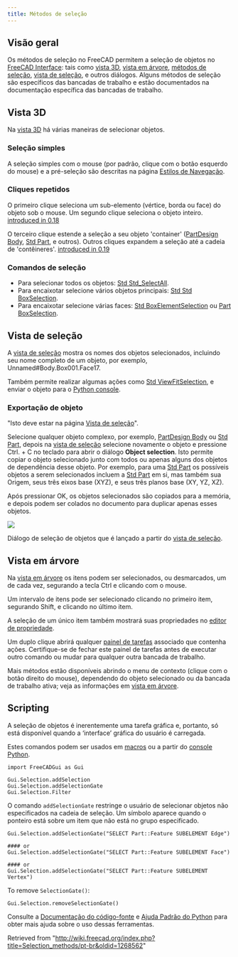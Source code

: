 ```yaml
---
title: Métodos de seleção
---
```

## Visão geral

Os métodos de seleção no FreeCAD permitem a seleção de objetos no [FreeCAD Interface](/Interface/pt-br "Interface/pt-br"): tais como [vista 3D](/3D_view/pt-br "3D view/pt-br"), [vista em árvore](/Tree_view/pt-br "Tree view/pt-br"), [métodos de seleção](/Selection_view/pt-br "Selection view/pt-br"), [vista de seleção](/Selection_view/pt-br "Selection view/pt-br"), e outros diálogos. Alguns métodos de seleção são específicos das bancadas de trabalho e estão documentados na documentação específica das bancadas de trabalho.

## Vista 3D

Na [vista 3D](/3D_view/pt-br "3D view/pt-br") há várias maneiras de selecionar objetos.

### Seleção simples

A seleção simples com o mouse (por padrão, clique com o botão esquerdo do mouse) e a pré-seleção são descritas na página [Estilos de Navegação](/Mouse_Model/pt-br "Mouse Model/pt-br").

### Cliques repetidos

O primeiro clique seleciona um sub-elemento (vértice, borda ou face) do objeto sob o mouse. Um segundo clique seleciona o objeto inteiro. [introduced in 0.18](/Release_notes_0.18 "Release notes 0.18")

O terceiro clique estende a seleção a seu objeto 'container' ([PartDesign Body](/PartDesign_Body "PartDesign Body"), [Std Part](/Std_Part "Std Part"), e outros). Outros cliques expandem a seleção até a cadeia de 'contêineres'. [introduced in 0.19](/Release_notes_0.19 "Release notes 0.19")

### Comandos de seleção

* Para selecionar todos os objetos: [Std Std\_SelectAll](/Std_SelectAll/pt-br "Std SelectAll/pt-br").
* Para encaixotar selecione vários objetos principais: [Std Std BoxSelection](/Std_BoxSelection/pt-br "Std BoxSelection/pt-br").
* Para encaixotar selecione várias faces: [Std BoxElementSelection](/Std_BoxElementSelection/pt-br "Std BoxElementSelection/pt-br") ou [Part BoxSelection](/Part_BoxSelection/pt-br "Part BoxSelection/pt-br").

## Vista de seleção

A [vista de seleção](/Selection_view/pt-br "Selection view/pt-br") mostra os nomes dos objetos selecionados, incluindo seu nome completo de um objeto, por exemplo, Unnamed#Body.Box001.Face17.

Também permite realizar algumas ações como [Std ViewFitSelection](/Std_ViewFitSelection/pt-br "Std ViewFitSelection/pt-br"), e enviar o objeto para o [Python console](/Python_console/pt-br "Python console/pt-br").

### Exportação de objeto

"Isto deve estar na página [Vista de seleção](/Selection_view/pt-br "Selection view/pt-br")".

Selecione qualquer objeto complexo, por exemplo, [PartDesign Body](/PartDesign_Body/pt-br "PartDesign Body/pt-br") ou [Std Part](/Std_Part/pt-br "Std Part/pt-br"), depois na [vista de seleção](/Selection_view/pt-br "Selection view/pt-br") selecione novamente o objeto e pressione Ctrl. + C no teclado para abrir o diálogo **Object selection**. Isto permite copiar o objeto selecionado junto com todos ou apenas alguns dos objetos de dependência desse objeto. Por exemplo, para uma [Std Part](/Std_Part/pt-br "Std Part/pt-br") os possíveis objetos a serem selecionados incluem a [Std Part](/Std_Part/pt-br "Std Part/pt-br") em si, mas também sua Origem, seus três eixos base (XYZ), e seus três planos base (XY, YZ, XZ).

Após pressionar OK, os objetos selecionados são copiados para a memória, e depois podem ser colados no documento para duplicar apenas esses objetos.

![](/images/ObjectSelection.png)

Diálogo de seleção de objetos que é lançado a partir do [vista de seleção](/Selection_view/pt-br "Selection view/pt-br").

## Vista em árvore

Na [vista em árvore](/Tree_view/pt-br "Tree view/pt-br") os itens podem ser selecionados, ou desmarcados, um de cada vez, segurando a tecla Ctrl e clicando com o mouse.

Um intervalo de itens pode ser selecionado clicando no primeiro item, segurando Shift, e clicando no último item.

A seleção de um único item também mostrará suas propriedades no [editor de propriedade](/Property_editor/pt-br "Property editor/pt-br").

Um duplo clique abrirá qualquer [painel de tarefas](/Task_panel/pt-br "Task panel/pt-br") associado que contenha ações. Certifique-se de fechar este painel de tarefas antes de executar outro comando ou mudar para qualquer outra bancada de trabalho.

Mais métodos estão disponíveis abrindo o menu de contexto (clique com o botão direito do mouse), dependendo do objeto selecionado ou da bancada de trabalho ativa; veja as informações em [vista em árvore](/Tree_view/pt-br "Tree view/pt-br").

## Scripting

A seleção de objetos é inerentemente uma tarefa gráfica e, portanto, só está disponível quando a ‘interface’ gráfica do usuário é carregada.

Estes comandos podem ser usados em [macros](/Macros/pt-br "Macros/pt-br") ou a partir do [console Python](/Python_console/pt-br "Python console/pt-br").

```
import FreeCADGui as Gui

Gui.Selection.addSelection
Gui.Selection.addSelectionGate
Gui.Selection.Filter

```

O comando `addSelectionGate` restringe o usuário de selecionar objetos não especificados na cadeia de seleção. Um símbolo aparece quando o ponteiro está sobre um item que não está no grupo especificado.

```
Gui.Selection.addSelectionGate("SELECT Part::Feature SUBELEMENT Edge")

#### or
Gui.Selection.addSelectionGate("SELECT Part::Feature SUBELEMENT Face")

#### or
Gui.Selection.addSelectionGate("SELECT Part::Feature SUBELEMENT Vertex")

```

To remove `SelectionGate()`:

```
Gui.Selection.removeSelectionGate()

```

Consulte a [Documentação do código-fonte](/Source_documentation/pt-br "Source documentation/pt-br") e [Ajuda Padrão do Python](/Std_PythonHelp/pt-br "Std PythonHelp/pt-br") para obter mais ajuda sobre o uso dessas ferramentas.

Retrieved from "<http://wiki.freecad.org/index.php?title=Selection_methods/pt-br&oldid=1268562>"